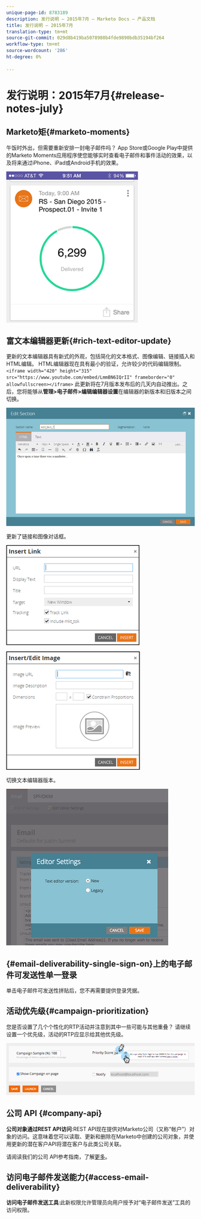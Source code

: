 ```yaml
---
unique-page-id: 8783189
description: 发行说明 — 2015年7月 — Marketo Docs — 产品文档
title: 发行说明 — 2015年7月
translation-type: tm+mt
source-git-commit: 029d8b419ba5078980b4fde9890bdb35194bf264
workflow-type: tm+mt
source-wordcount: '286'
ht-degree: 0%

---
```



# 发行说明：2015年7月{#release-notes-july}

## Marketo矩{#marketo-moments}

午饭时外出，但需要重新安排一封电子邮件吗？ App Store或Google Play中提供的Marketo Moments应用程序使您能够实时查看电子邮件和事件活动的效果，以及将来通过iPhone、iPad或Android手机的效果。

![](assets/image2015-7-10-9-3a42-3a29.png)

## 富文本编辑器更新{#rich-text-editor-update}

更新的文本编辑器具有新式的外观，包括简化的文本格式、图像编辑、链接插入和HTML编辑。 HTML编辑器现在具有最小的验证，允许较少的代码编辑限制。
`<iframe width="420" height="315" src="https://www.youtube.com/embed/LmmBN6IQrII" frameborder="0" allowfullscreen></iframe>` 此更新将在7月版本发布后的几天内自动推出。之后，您将能够从&#x200B;**管理>电子邮件>编辑编辑器设置**&#x200B;在编辑器的新版本和旧版本之间切换。

![](assets/image2015-7-10-9-3a42-3a44.png)

更新了链接和图像对话框。

![](assets/image2015-7-10-9-3a42-3a57.png)

![](assets/image2015-7-10-9-3a43-3a20.png)

切换文本编辑器版本。

![](assets/image2015-7-10-9-3a43-3a32.png)

## {#email-deliverability-single-sign-on}上的电子邮件可发送性单一登录

单击电子邮件可发送性拼贴后，您不再需要提供登录凭据。

## 活动优先级{#campaign-prioritization}

您是否设置了几个个性化的RTP活动并注意到其中一些可能与其他重叠？ 请继续设置一个优先级，活动的RTP应显示给其他优先级。

![](assets/image2015-7-9-20-3a20-3a58.png)

## 公司 API {#company-api}

**公司对象通过REST API访问**:REST API现在提供对Marketo公司（又称“帐户”）对象的访问。这意味着您可以读取、更新和删除在Marketo中创建的公司对象，并使用更新的潜在客户API将潜在客户与此类公司关联。

请阅读我们的公司 API参考指南，了解[更多](https://developers.marketo.com/documentation/company-api/)。

## 访问电子邮件发送能力{#access-email-deliverability}

**访问电子邮件发送工具**:此新权限允许管理员向用户授予对“电子邮件发送”工具的访问权限。
